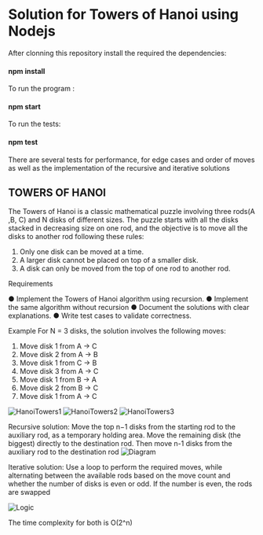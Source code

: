 # Solution for Towers of Hanoi using Nodejs


After clonning this repository install the required the dependencies: 
#### npm install

To run the program : 
#### npm start

To run the tests: 

#### npm test

There are several tests for performance, for edge cases and order of moves as well as the implementation of the recursive and iterative solutions


## TOWERS OF HANOI

The Towers of Hanoi is a classic mathematical puzzle involving three rods(A ,B, C) and N 
disks of different sizes. The puzzle starts with all the disks stacked in decreasing size on one 
rod, and the objective is to move all the disks to another rod following these rules: 
1. Only one disk can be moved at a time. 
2. A larger disk cannot be placed on top of a smaller disk. 
3. A disk can only be moved from the top of one rod to another rod.

Requirements

● Implement the Towers of Hanoi algorithm using recursion.
● Implement the same algorithm without recursion
● Document the solutions with clear explanations.
● Write test cases to validate correctness.

Example 
For N = 3 disks, the solution involves the following moves: 
1. Move disk 1 from A → C 
2. Move disk 2 from A → B 
3. Move disk 1 from C → B 
4. Move disk 3 from A → C 
5. Move disk 1 from B → A 
6. Move disk 2 from B → C 
7. Move disk 1 from A → C


![HanoiTowers1](https://github.com/user-attachments/assets/33e5f4f1-aa5a-4404-a485-733586b38b46)
![HanoiTowers2](https://github.com/user-attachments/assets/9ba48a0b-07ce-44a5-a801-7e27e6e99aa3)
![HanoiTowers3](https://github.com/user-attachments/assets/98154467-e7fb-4e6d-a0aa-08295aa60a93)


Recursive solution: 
Move the top n−1 disks from the starting rod to the auxiliary rod, as a temporary holding area.
Move the remaining disk (the biggest) directly to the destination rod.
Then move n-1 disks from the auxiliary rod to the destination rod
![Diagram](https://github.com/user-attachments/assets/58581a9f-a6fd-458f-b99f-242dcd47a920)



Iterative solution: 
Use a loop to perform the required moves, while alternating between the available rods based on the move count and whether the number of disks is even or odd.
If the number is even, the rods are swapped

![Logic](https://github.com/user-attachments/assets/87d87509-4b4c-45fb-b98e-314f99059241)


The time complexity for both is O(2^n)


